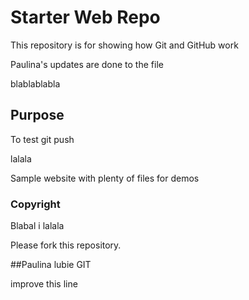 # Starter Web Repo

This repository is for showing how Git and GitHub work

Paulina's updates are done to the file 

blablablabla

## Purpose

To test git push

lalala

Sample website with plenty of files for demos

### Copyright 

Blabal i lalala


Please fork this repository.

##Paulina
 lubie GIT 
 
 improve this line